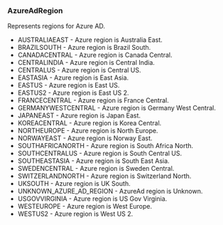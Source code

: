 ### AzureAdRegion
Represents regions for Azure AD.

- AUSTRALIAEAST - Azure region is Australia East.
- BRAZILSOUTH - Azure region is Brazil South.
- CANADACENTRAL - Azure region is Canada Central.
- CENTRALINDIA - Azure region is Central India.
- CENTRALUS - Azure region is Central US.
- EASTASIA - Azure region is East Asia.
- EASTUS - Azure region is East US.
- EASTUS2 - Azure region is East US 2.
- FRANCECENTRAL - Azure region is France Central.
- GERMANYWESTCENTRAL - Azure region is Germany West Central.
- JAPANEAST - Azure region is Japan East.
- KOREACENTRAL - Azure region is Korea Central.
- NORTHEUROPE - Azure region is North Europe.
- NORWAYEAST - Azure region is Norway East.
- SOUTHAFRICANORTH - Azure region is South Africa North.
- SOUTHCENTRALUS - Azure region is South Central US.
- SOUTHEASTASIA - Azure region is South East Asia.
- SWEDENCENTRAL - Azure region is Sweden Central.
- SWITZERLANDNORTH - Azure region is Switzerland North.
- UKSOUTH - Azure region is UK South.
- UNKNOWN_AZURE_AD_REGION - AzureAd region is Unknown.
- USGOVVIRGINIA - Azure region is US Gov Virginia.
- WESTEUROPE - Azure region is West Europe.
- WESTUS2 - Azure region is West US 2.
